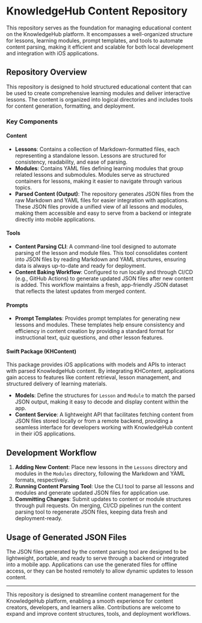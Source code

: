 # KnowledgeHub Content Repository

This repository serves as the foundation for managing educational content on the KnowledgeHub platform. It encompasses a well-organized structure for lessons, learning modules, prompt templates, and tools to automate content parsing, making it efficient and scalable for both local development and integration with iOS applications.

## Repository Overview

This repository is designed to hold structured educational content that can be used to create comprehensive learning modules and deliver interactive lessons. The content is organized into logical directories and includes tools for content generation, formatting, and deployment.

### Key Components

#### Content
- **Lessons**: Contains a collection of Markdown-formatted files, each representing a standalone lesson. Lessons are structured for consistency, readability, and ease of parsing.
- **Modules**: Contains YAML files defining learning modules that group related lessons and submodules. Modules serve as structured containers for lessons, making it easier to navigate through various topics.
- **Parsed Content (Output)**: The repository generates JSON files from the raw Markdown and YAML files for easier integration with applications. These JSON files provide a unified view of all lessons and modules, making them accessible and easy to serve from a backend or integrate directly into mobile applications.

#### Tools
- **Content Parsing CLI**: A command-line tool designed to automate parsing of the lesson and module files. This tool consolidates content into JSON files by reading Markdown and YAML structures, ensuring data is always up-to-date and ready for deployment.
- **Content Baking Workflow**: Configured to run locally and through CI/CD (e.g., GitHub Actions) to generate updated JSON files after new content is added. This workflow maintains a fresh, app-friendly JSON dataset that reflects the latest updates from merged content.

#### Prompts
- **Prompt Templates**: Provides prompt templates for generating new lessons and modules. These templates help ensure consistency and efficiency in content creation by providing a standard format for instructional text, quiz questions, and other lesson features.

#### Swift Package (KHContent)
This package provides iOS applications with models and APIs to interact with parsed KnowledgeHub content. By integrating KHContent, applications gain access to features like content retrieval, lesson management, and structured delivery of learning materials.

- **Models**: Define the structures for `Lesson` and `Module` to match the parsed JSON output, making it easy to decode and display content within the app.
- **Content Service**: A lightweight API that facilitates fetching content from JSON files stored locally or from a remote backend, providing a seamless interface for developers working with KnowledgeHub content in their iOS applications.

## Development Workflow

1. **Adding New Content**: Place new lessons in the `Lessons` directory and modules in the `Modules` directory, following the Markdown and YAML formats, respectively.
2. **Running Content Parsing Tool**: Use the CLI tool to parse all lessons and modules and generate updated JSON files for application use.
3. **Committing Changes**: Submit updates to content or module structures through pull requests. On merging, CI/CD pipelines run the content parsing tool to regenerate JSON files, keeping data fresh and deployment-ready.

## Usage of Generated JSON Files

The JSON files generated by the content parsing tool are designed to be lightweight, portable, and ready to serve through a backend or integrated into a mobile app. Applications can use the generated files for offline access, or they can be hosted remotely to allow dynamic updates to lesson content.

---

This repository is designed to streamline content management for the KnowledgeHub platform, enabling a smooth experience for content creators, developers, and learners alike. Contributions are welcome to expand and improve content structures, tools, and deployment workflows.

